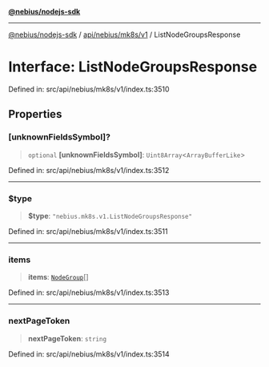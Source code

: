 [**@nebius/nodejs-sdk**](../../../../../README.md)

---

[@nebius/nodejs-sdk](../../../../../README.md) / [api/nebius/mk8s/v1](../README.md) / ListNodeGroupsResponse

# Interface: ListNodeGroupsResponse

Defined in: src/api/nebius/mk8s/v1/index.ts:3510

## Properties

### \[unknownFieldsSymbol\]?

> `optional` **\[unknownFieldsSymbol\]**: `Uint8Array`\<`ArrayBufferLike`\>

Defined in: src/api/nebius/mk8s/v1/index.ts:3512

---

### $type

> **$type**: `"nebius.mk8s.v1.ListNodeGroupsResponse"`

Defined in: src/api/nebius/mk8s/v1/index.ts:3511

---

### items

> **items**: [`NodeGroup`](NodeGroup.md)[]

Defined in: src/api/nebius/mk8s/v1/index.ts:3513

---

### nextPageToken

> **nextPageToken**: `string`

Defined in: src/api/nebius/mk8s/v1/index.ts:3514
